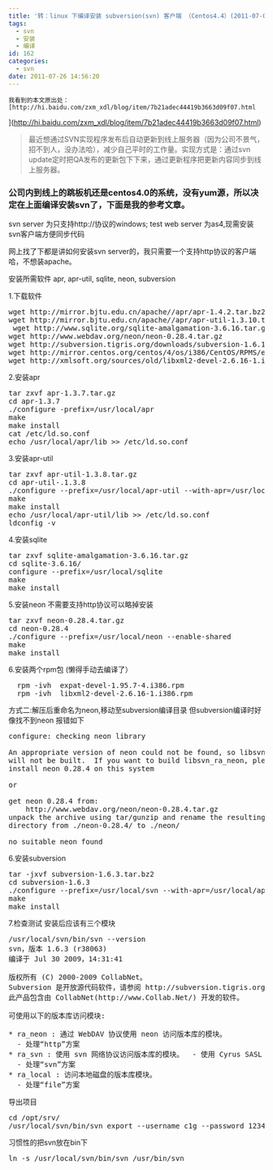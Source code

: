 ```yaml
---
title: '转：linux 下编译安装 subversion(svn) 客户端 （Centos4.4）(2011-07-07 09:33:30)'
tags:
  - svn
  - 安装
  - 编译
id: 162
categories:
  - svn
date: 2011-07-26 14:56:20
---
```


    我看到的本文原出处：[http://hi.baidu.com/zxm_xdl/blog/item/7b21adec44419b3663d09f07.html
](http://hi.baidu.com/zxm_xdl/blog/item/7b21adec44419b3663d09f07.html) 

> 最近想通过SVN实现程序发布后自动更新到线上服务器（因为公司不景气，招不到人，没办法哈），减少自己平时的工作量。实现方式是：通过svn update定时把QA发布的更新包下下来，通过更新程序把更新内容同步到线上服务器。

### 公司内到线上的跳板机还是centos4.0的系统，没有yum源，所以决定在上面编译安装svn了，下面是我的参考文章。

svn server 为只支持http://协议的windows;
test web server 为as4,现需安装svn客户端方便同步代码

网上找了下都是讲如何安装svn server的，我只需要一个支持http协议的客户端哈，不想装apache。

安装所需软件
apr, apr-util, sqlite, neon, subversion

1.下载软件
<pre class="brush: php">
wget http://mirror.bjtu.edu.cn/apache//apr/apr-1.4.2.tar.bz2 
wget http://mirror.bjtu.edu.cn/apache//apr/apr-util-1.3.10.tar.bz2 
 wget http://www.sqlite.org/sqlite-amalgamation-3.6.16.tar.gz 
wget http://www.webdav.org/neon/neon-0.28.4.tar.gz 
wget http://subversion.tigris.org/downloads/subversion-1.6.15.tar.bz2 
wget http://mirror.centos.org/centos/4/os/i386/CentOS/RPMS/expat-devel-1.95.7-4.i386.rpm 
wget http://xmlsoft.org/sources/old/libxml2-devel-2.6.16-1.i386.rpm 
</pre>
2.安装apr
<pre class="brush: php">
tar zxvf apr-1.3.7.tar.gz 
cd apr-1.3.7 
./configure -prefix=/usr/local/apr 
make 
make install 
cat /etc/ld.so.conf 
echo /usr/local/apr/lib >> /etc/ld.so.conf
</pre>

3.安装apr-util
<pre class="brush: php">
tar zxvf apr-util-1.3.8.tar.gz 
cd apr-util-.1.3.8 
./configure --prefix=/usr/local/apr-util --with-apr=/usr/local/apr/ 
make 
make install 
echo /usr/local/apr-util/lib >> /etc/ld.so.conf 
ldconfig -v 
</pre>

4.安装sqlite
<pre class="brush: php">
tar zxvf sqlite-amalgamation-3.6.16.tar.gz 
cd sqlite-3.6.16/ 
configure --prefix=/usr/local/sqlite 
make 
make install 
</pre>
5.安装neon
不需要支持http协议可以略掉安装
<pre class="brush: php">
tar zxvf neon-0.28.4.tar.gz 
cd neon-0.28.4 
./configure --prefix=/usr/local/neon --enable-shared 
make 
make install 
</pre>
6.安装两个rpm包 (懒得手动去编译了）
<pre class="brush: php">
  rpm -ivh  expat-devel-1.95.7-4.i386.rpm
  rpm -ivh  libxml2-devel-2.6.16-1.i386.rpm
</pre>
方式二:解压后重命名为neon,移动至subversion编译目录
但subversion编译时好像找不到neon
报错如下
<pre class="brush: php">
configure: checking neon library 

An appropriate version of neon could not be found, so libsvn_ra_neon 
will not be built.  If you want to build libsvn_ra_neon, please either 
install neon 0.28.4 on this system 

or 

get neon 0.28.4 from: 
    http://www.webdav.org/neon/neon-0.28.4.tar.gz 
unpack the archive using tar/gunzip and rename the resulting 
directory from ./neon-0.28.4/ to ./neon/ 

no suitable neon found 
</pre>
6.安装subversion
<pre class="brush: php">
tar -jxvf subversion-1.6.3.tar.bz2 
cd subversion-1.6.3 
./configure --prefix=/usr/local/svn --with-apr=/usr/local/apr --with-apr-util=/usr/local/apr-util --with-sqlite=/usr/local/sqlite --with-neon=/usr/local/neon 
make 
make install 
</pre>
7.检查测试
安装后应该有三个模块
<pre class="brush: php">
/usr/local/svn/bin/svn --version 
svn，版本 1.6.3 (r38063) 
编译于 Jul 30 2009，14:31:41 

版权所有 (C) 2000-2009 CollabNet。 
Subversion 是开放源代码软件，请参阅 http://subversion.tigris.org/ 站点。 
此产品包含由 CollabNet(http://www.Collab.Net/) 开发的软件。 

可使用以下的版本库访问模块: 

* ra_neon : 通过 WebDAV 协议使用 neon 访问版本库的模块。 
  - 处理“http”方案 
* ra_svn : 使用 svn 网络协议访问版本库的模块。  - 使用 Cyrus SASL 认证 
  - 处理“svn”方案 
* ra_local : 访问本地磁盘的版本库模块。 
  - 处理“file”方案 
</pre>
导出项目
<pre class="brush: php">
cd /opt/srv/ 
/usr/local/svn/bin/svn export --username c1g --password 123456 http://192.168.1.9/pub37 
</pre>

习惯性的把svn放在bin下
<pre class="brush: php">
ln -s /usr/local/svn/bin/svn /usr/bin/svn
</pre>